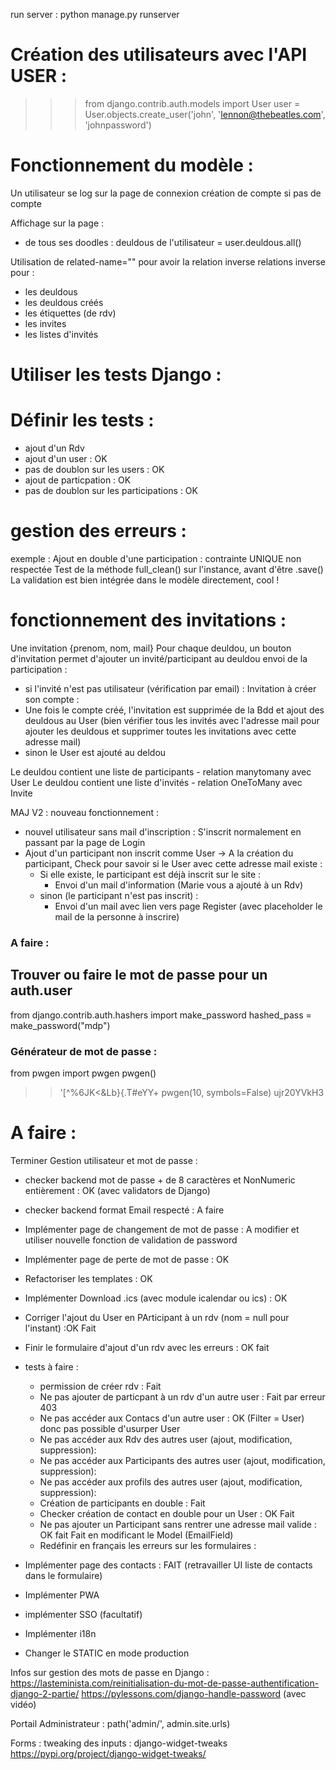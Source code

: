 run server :
python manage.py runserver

# Création des utilisateurs avec l'API USER :

>>> from django.contrib.auth.models import User
>>> user = User.objects.create_user('john', 'lennon@thebeatles.com', 'johnpassword')


# Fonctionnement du modèle : 

Un utilisateur se log sur la page de connexion
création de compte si pas de compte

Affichage sur la page :
- de tous ses doodles :
deuldous de l'utilisateur = user.deuldous.all()

Utilisation de related-name="" pour avoir la relation inverse
relations inverse pour :
- les deuldous
- les deuldous créés
- les étiquettes (de rdv)
- les invites
- les listes d'invités

# Utiliser les tests Django :
# Définir les tests :
 - ajout d'un Rdv
 - ajout d'un user : OK
 - pas de doublon sur les users : OK
 - ajout de particpation : OK
 - pas de doublon sur les participations : OK
 

# gestion des erreurs : 
exemple : Ajout en double d'une participation : contrainte UNIQUE non respectée
Test de la méthode full_clean() sur l'instance, avant d'être .save()
La validation est bien intégrée dans le modèle directement, cool !

# fonctionnement des invitations :

Une invitation {prenom, nom, mail}
Pour chaque deuldou, un bouton d'invitation permet d'ajouter un invité/participant au deuldou
envoi de la participation :
- si l'invité n'est pas utilisateur (vérification par email) : Invitation à créer son compte :
 - Une fois le compte créé, l'invitation est supprimée de la Bdd et ajout des deuldous au User (bien vérifier tous les invités avec l'adresse mail pour ajouter les deuldous et supprimer toutes les invitations avec cette adresse mail)
- sinon le User est ajouté au deldou

Le deuldou contient une liste de participants - relation manytomany avec User
Le deuldou contient une liste d'invités - relation OneToMany avec Invite

MAJ V2 : nouveau fonctionnement :
- nouvel utilisateur sans mail d'inscription : S'inscrit normalement en passant par la page de Login
- Ajout d'un participant non inscrit comme User -> A la création du participant, Check pour savoir si le User avec cette adresse mail existe :
  - Si elle existe, le participant est déjà inscrit sur le site :
    - Envoi d'un mail d'information (Marie vous a ajouté à un Rdv)
  - sinon (le participant n'est pas inscrit) :
     - Envoi d'un mail avec lien vers page Register (avec placeholder le mail de la personne à inscrire)

### A faire :

## Trouver ou faire le mot de passe pour un auth.user
from django.contrib.auth.hashers import make_password
hashed_pass = make_password("mdp")

### Générateur de mot de passe : 
from pwgen import pwgen
pwgen()
>> '[^%6JK<&Lb}{.T#eYY+
pwgen(10, symbols=False)
>> ujr20YVkH3

# A faire :

Terminer Gestion utilisateur et mot de passe :
- checker backend mot de passe + de 8 caractères et NonNumeric entièrement : OK (avec validators de Django)
- checker backend format Email respecté : A faire
- Implémenter page de changement de mot de passe : A modifier et utiliser nouvelle fonction de validation de password
- Implémenter page de perte de mot de passe : OK 
- Refactoriser les templates : OK

- Implémenter Download .ics (avec module icalendar ou  ics) : OK

- Corriger l'ajout du User en PArticipant à un rdv (nom = null pour l'instant) :OK Fait
  
- Finir le formulaire d'ajout d'un rdv avec les erreurs : OK fait

- tests à faire :
  - permission de créer rdv : Fait
  - Ne pas ajouter de particpant à un rdv d'un autre user : Fait par erreur 403
  - Ne pas accéder aux Contacs d'un autre user : OK (Filter = User) donc pas possible d'usurper User
  - Ne pas accéder aux Rdv des autres user (ajout, modification, suppression):
  - Ne pas accéder aux Participants des autres user (ajout, modification, suppression):
  - Ne pas accéder aux profils des autres user (ajout, modification, suppression):
  - Création de participants en double : Fait
  - Checker création de contact en double pour un User : OK Fait
  - Ne pas ajouter un Participant sans rentrer une adresse mail valide : OK fait Fait en modificant le Model (EmailField)
  - Redéfinir en français les erreurs sur les formulaires :

- Implémenter page des contacts : FAIT (retravailler UI liste de contacts dans le formulaire)
- Implémenter PWA
- implémenter SSO (facultatif)
- Implémenter i18n
- Changer le STATIC en mode production


Infos sur gestion des mots de passe en Django :
https://lasteminista.com/reinitialisation-du-mot-de-passe-authentification-django-2-partie/
https://pylessons.com/django-handle-password (avec vidéo)

Portail Administrateur :
path('admin/', admin.site.urls)

Forms :
tweaking des inputs : django-widget-tweaks
https://pypi.org/project/django-widget-tweaks/